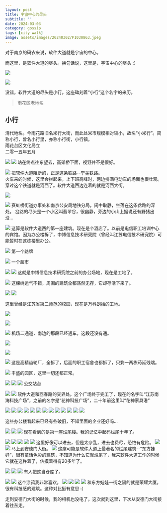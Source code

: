 ```yaml
---
layout: post
title: 宇宙中心的尽头
subtitle: ''
date: 2024-03-03
category: gossip
tags: [city walk]
image: assets/images/20240302/P1030863.jpeg
---
```

对于南京的码农来说，软件大道就是宇宙的中心。

而这里，是软件大道的尽头。换句话说，这里是，宇宙中心的尽头 :）

![](/assets/images/20240302/P1030806.jpeg)

![](/assets/images/20240302/P1030804.jpeg)

没错，软件大道的尽头是小行。这座碑刻着“小行”这个名字的来历。

> 雨花区老地名
## 小行
清代地名。今雨花路旧名米行大街，而此处米市规模相对较小，故名“小米行”。简称小行，曾名小行里，亦称小行街，小行镇。  
雨花台区文化局立  
二零一五年五月

![](/assets/images/20240302/P1030808.jpeg)
![](/assets/images/20240302/P1030810.jpeg)
站在终点往东望去，高架桥下面，视野并不是很好。

![](/assets/images/20240302/P1030811.jpeg)
把软件大道阻断的，正是这条铁路--宁芜铁路。  
火车来的时候，这里会拦起来，上下班高峰时，两边挤满电动车的场面也很壮观。  
穿过这个铁道就是河西了。软件大道西边连着的就是河西大街。

![](/assets/images/20240302/P1030812.jpeg)

![](/assets/images/20240302/P1030813.jpeg)
赛虹桥街道办事处和南京公安局地铁分局，闹中取静，坐落在这条岔路的深处。
岔路的尽头是一个小区叫翡翠谷，很幽静，旁边的小山上据说还有野猪出没...

![](/assets/images/20240302/P1030814.jpeg)
这算是软件大道西的第一座建筑。现在是个酒店了。以前是电信职工培训中心的宾馆。因为办公楼拆了，中博信息技术研究院（曾经叫江苏电信技术研究院）可能暂时在这栋楼里办公。

![](/assets/images/20240302/P1030815.jpeg)
第一个路牌

![](/assets/images/20240302/P1030816.jpeg)
一个超市

![](/assets/images/20240302/P1030817.jpeg)
![](/assets/images/20240302/P1030818.jpeg)
这就是中博信息技术研究院之前的办公场地，现在是工地了。

![](/assets/images/20240302/P1030819.jpeg)
这棵树运气不错，周围的建筑全都荡然无存，它却存活下来了。

![](/assets/images/20240302/P1030820.jpeg)
![](/assets/images/20240302/P1030821.jpeg)

这里曾经是江苏省第二师范的校园，现在是万科朗拾的工地。

![](/assets/images/20240302/P1030822.jpeg)

![](/assets/images/20240302/P1030823.jpeg)

![](/assets/images/20240302/P1030825.jpeg)
机场二通道，南边的那段已经通车，这段还没有通。

![](/assets/images/20240302/P1030826.jpeg)

![](/assets/images/20240302/P1030827.jpeg)

![](/assets/images/20240302/P1030828.jpeg)
这是高精齿轮厂，全拆了，后面的职工宿舍也都拆了，只剩一两栋苟延残喘。

![](/assets/images/20240302/P1030829.jpeg)
丰盛的园区，这里一切还都正常。

![](/assets/images/20240302/P1030830.jpeg)
![](/assets/images/20240302/P1030831.jpeg)
![](/assets/images/20240302/P1030832.jpeg)
公交站台

![](/assets/images/20240302/P1030833.jpeg)
![](/assets/images/20240302/P1030834.jpeg)
软件大道和西春路的交界处。这个广场终于完工了，现在的名字叫“江苏南海科技广场”，之前的名字是“花神科技广场”，二十年前这里叫“花神家具港”


![](/assets/images/20240302/P1030835.jpeg)
![](/assets/images/20240302/P1030836.jpeg)
![](/assets/images/20240302/P1030837.jpeg)
![](/assets/images/20240302/P1030838.jpeg)
![](/assets/images/20240302/P1030839.jpeg)
![](/assets/images/20240302/P1030840.jpeg)
![](/assets/images/20240302/P1030841.jpeg)
![](/assets/images/20240302/P1030842.jpeg)
![](/assets/images/20240302/P1030843.jpeg)
![](/assets/images/20240302/P1030844.jpeg)
![](/assets/images/20240302/P1030845.jpeg)
![](/assets/images/20240302/P1030846.jpeg)
![](/assets/images/20240302/P1030847.jpeg)

这些办公楼看起来已经有些破旧，不知里面的企业还好吗...

![](/assets/images/20240302/P1030848.jpeg)
![](/assets/images/20240302/P1030849.jpeg)
![](/assets/images/20240302/P1030850.jpeg)
现在看到的是第一座烂尾楼。我的记忆中起码烂尾十年了。

![](/assets/images/20240302/P1030851.jpeg)
![](/assets/images/20240302/P1030852.jpeg)
![](/assets/images/20240302/P1030853.jpeg)
![](/assets/images/20240302/P1030854.jpeg)
![](/assets/images/20240302/P1030855.jpeg)
这里好像可以进去，但是太杂乱，进去也费尽，恐怕有危险。
![](/assets/images/20240302/P1030856.jpeg)
![](/assets/images/20240302/P1030857.jpeg)
马上到安德门大街。
![](/assets/images/20240302/P1030858.jpeg)
这座可能是软件大道上最著名的烂尾建筑--“东方娃娃”，很有童话色彩的建筑，不知道为什么它就烂尾了，我来软件大道工作的时候它就在这杵着了，估摸着得有20多年了。

![](/assets/images/20240302/P1030859.jpeg)
![](/assets/images/20240302/P1030860.jpeg)
![](/assets/images/20240302/P1030861.jpeg)
有人把这当仓库了。

![](/assets/images/20240302/P1030862.jpeg)
![](/assets/images/20240302/P1030863.jpeg)
这个涂鸦我非常喜欢。
![](/assets/images/20240302/P1030864.jpeg)
![](/assets/images/20240302/P1030866.jpeg)
![](/assets/images/20240302/P1030867.jpeg)
![](/assets/images/20240302/P1030869.jpeg)
和东方娃娃一街之隔的就是荣耀大厦。很有科技感的建筑。这种对比挺有意思 :）

走到安德门大街的时候，我的相机也没电了，这次就到这里，下次从安德门大街接着往东走。
